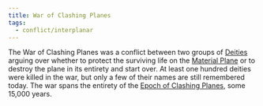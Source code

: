 ```yaml
---
title: War of Clashing Planes
tags:
  - conflict/interplanar
---
```


The War of Clashing Planes was a conflict between two groups of [Deities](../../../creature/unique/deity/index.md) arguing over whether to protect the surviving life on the [Material Plane](../../../place/plane/prime/material.md) or to destroy the plane in its entirety and start over. At least one hundred deities were killed in the war, but only a few of their names are still remembered today. The war spans the entirety of the [Epoch of Clashing Planes](index.md), some 15,000 years.
